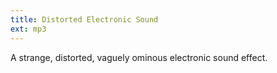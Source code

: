 ```yaml
---
title: Distorted Electronic Sound
ext: mp3
---
```

A strange, distorted, vaguely ominous electronic sound effect.